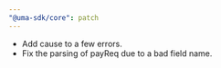 ```yaml
---
"@uma-sdk/core": patch
---
```


- Add cause to a few errors.
- Fix the parsing of payReq due to a bad field name.

